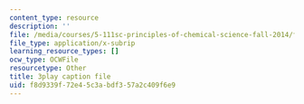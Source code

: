 ```yaml
---
content_type: resource
description: ''
file: /media/courses/5-111sc-principles-of-chemical-science-fall-2014/f8d9339f72e45c3abdf357a2c409f6e9_lLdPSLNxDqA.srt
file_type: application/x-subrip
learning_resource_types: []
ocw_type: OCWFile
resourcetype: Other
title: 3play caption file
uid: f8d9339f-72e4-5c3a-bdf3-57a2c409f6e9
---
```

